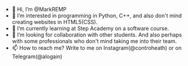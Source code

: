 - 👋 Hi, I’m @MarkREMP
- 👀 I’m interested in programming in Python, C++, and also don't mind creating websites in HTML5(CSS). 
- 🌱 I’m currently learning at Step Academy on a software course.
- 💞️ I’m looking for collaboration with other students. And also perhaps with some professionals who don't mind taking me into their team.
- 📫 How to reach me? Write to me on Instagram(@controheath) or on Telegram(@alogain)
